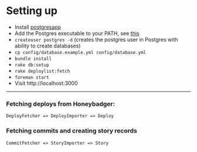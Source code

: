 # Setting up

* Install [postgresapp](http://postgresapp.com/)
* Add the Postgres executable to your PATH, see [this](http://postgresapp.com/documentation/cli-tools.html)
* `createuser postgres -d` (creates the postgres user in Postgres with ability to create databases)
* `cp config/database.example.yml config/database.yml`
* `bundle install`
* `rake db:setup`
* `rake deploylist:fetch`
* `foreman start`
* Visit http://localhost:3000

---

### Fetching deploys from Honeybadger:

`DeployFetcher => DeployImporter => Deploy`


### Fetching commits and creating story records

`CommitFetcher => StoryImporter => Story`
